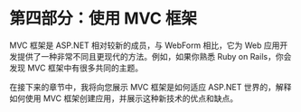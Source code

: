 # 第四部分：使用 MVC 框架

<!-- ch 22~31 -->

MVC 框架是 ASP.NET 相对较新的成员，与 WebForm 相比，它为 Web 应用开发提供了一种非常不同且更现代的方法。例如，如果你熟悉 Ruby on Rails，你会发现 MVC 框架中有很多共同的主题。

在接下来的章节中，我将向您展示 MVC 框架是如何适应 ASP.NET 世界的，解释如何使用 MVC 框架创建应用，并展示这种新技术的优点和缺点。

